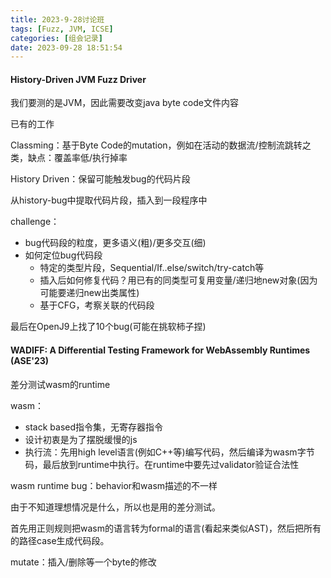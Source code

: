 ```yaml
---
title: 2023-9-28讨论班
tags: [Fuzz, JVM, ICSE]
categories: [组会记录]
date: 2023-09-28 18:51:54
---
```


#### History-Driven JVM Fuzz Driver

我们要测的是JVM，因此需要改变java byte code文件内容



已有的工作

Classming：基于Byte Code的mutation，例如在活动的数据流/控制流跳转之类，缺点：覆盖率低/执行掉率



History Driven：保留可能触发bug的代码片段

从history-bug中提取代码片段，插入到一段程序中

challenge：

- bug代码段的粒度，更多语义(粗)/更多交互(细)
- 如何定位bug代码段
  - 特定的类型片段，Sequential/If..else/switch/try-catch等
  - 插入后如何修复代码？用已有的同类型可复用变量/递归地new对象(因为可能要递归new出类属性)
  - 基于CFG，考察关联的代码段

最后在OpenJ9上找了10个bug(可能在挑软柿子捏)

####  WADIFF: A Differential Testing Framework for WebAssembly Runtimes (ASE'23)

差分测试wasm的runtime

wasm：

- stack based指令集，无寄存器指令
- 设计初衷是为了摆脱缓慢的js
- 执行流：先用high level语言(例如C++等)编写代码，然后编译为wasm字节码，最后放到runtime中执行。在runtime中要先过validator验证合法性

wasm runtime bug：behavior和wasm描述的不一样

由于不知道理想情况是什么，所以也是用的差分测试。

首先用正则规则把wasm的语言转为formal的语言(看起来类似AST)，然后把所有的路径case生成代码段。

mutate：插入/删除等一个byte的修改
